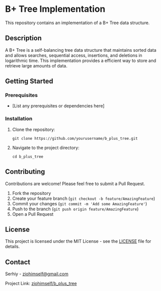# B+ Tree Implementation

This repository contains an implementation of a B+ Tree data structure.

## Description

A B+ Tree is a self-balancing tree data structure that maintains sorted data and allows searches, sequential access, insertions, and deletions in logarithmic time. This implementation provides a efficient way to store and retrieve large amounts of data.

## Getting Started

### Prerequisites

- [List any prerequisites or dependencies here]

### Installation

1. Clone the repository:
   ```
   git clone https://github.com/yourusername/b_plus_tree.git
   ```
2. Navigate to the project directory:
   ```
   cd b_plus_tree
   ```

## Contributing

Contributions are welcome! Please feel free to submit a Pull Request.

1. Fork the repository
2. Create your feature branch (`git checkout -b feature/AmazingFeature`)
3. Commit your changes (`git commit -m 'Add some AmazingFeature'`)
4. Push to the branch (`git push origin feature/AmazingFeature`)
5. Open a Pull Request

## License

This project is licensed under the MIT License - see the [LICENSE](LICENSE) file for details.

## Contact

Serhiy - ziohimself@gmail.com

Project Link: [ziohimself/b_plus_tree](https://github.com/ziohimself/b_plus_tree)
